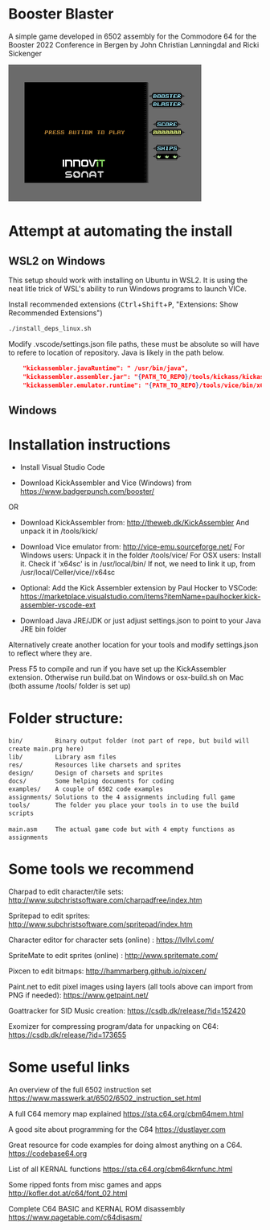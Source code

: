 # Booster Blaster
A simple game developed in 6502 assembly for the Commodore 64 for the Booster 2022 Conference
in Bergen by John Christian Lønningdal and Ricki Sickenger

![Screenshot](./design/screenshot.png)

# Attempt at automating the install

## WSL2 on Windows
This setup should work with installing on Ubuntu in WSL2.
It is using the neat litle trick of WSL's ability to run Windows programs to launch VICe.

Install recommended extensions (<kbd>Ctrl</kbd>+<kbd>Shift</kbd>+<kbd>P</kbd>, "Extensions: Show Recommended Extensions")
```bash
./install_deps_linux.sh
```
Modify .vscode/settings.json file paths, these must be absolute so will have to refere to location of repository.
Java is likely in the path below.

```json
    "kickassembler.javaRuntime": " /usr/bin/java",
    "kickassembler.assembler.jar": "{PATH_TO_REPO}/tools/kickass/kickassembler-5.19.jar",
    "kickassembler.emulator.runtime": "{PATH_TO_REPO}/tools/vice/bin/x64sc.exe",
```
## Windows

# Installation instructions

* Install Visual Studio Code

* Download KickAssembler and Vice (Windows) from https://www.badgerpunch.com/booster/

OR 

* Download KickAssembler from: http://theweb.dk/KickAssembler
   And unpack it in <boosterblaster-folder>/tools/kick/

* Download Vice emulator from: http://vice-emu.sourceforge.net/
   For Windows users: Unpack it in the folder <boosterblaster-folder>/tools/vice/
   For OSX users: Install it. Check if 'x64sc' is in /usr/local/bin/
   If not, we need to link it up, from /usr/local/Celler/vice/<version>/x64sc

* Optional: Add the Kick Assembler extension by Paul Hocker to VSCode:
https://marketplace.visualstudio.com/items?itemName=paulhocker.kick-assembler-vscode-ext


* Download Java JRE/JDK or just adjust settings.json to point to your Java JRE bin folder

Alternatively create another location for your tools and modify settings.json to reflect where they are.

Press F5 to compile and run if you have set up the KickAssembler extension.
Otherwise run build.bat on Windows or osx-build.sh on Mac (both assume /tools/ folder is set up)

# Folder structure:
```
bin/         Binary output folder (not part of repo, but build will create main.prg here)
lib/         Library asm files
res/         Resources like charsets and sprites
design/      Design of charsets and sprites
docs/        Some helping documents for coding
examples/    A couple of 6502 code examples
assignments/ Solutions to the 4 assignments including full game
tools/       The folder you place your tools in to use the build scripts
   
main.asm     The actual game code but with 4 empty functions as assignments
```

# Some tools we recommend

Charpad to edit character/tile sets: http://www.subchristsoftware.com/charpadfree/index.htm

Spritepad to edit sprites: http://www.subchristsoftware.com/spritepad/index.htm

Character editor for character sets (online) : https://lvllvl.com/

SpriteMate to edit sprites (online) : http://www.spritemate.com/

Pixcen to edit bitmaps: http://hammarberg.github.io/pixcen/

Paint.net to edit pixel images using layers (all tools above can import from PNG if needed): https://www.getpaint.net/

Goattracker for SID Music creation: https://csdb.dk/release/?id=152420

Exomizer for compressing program/data for unpacking on C64: https://csdb.dk/release/?id=173655

# Some useful links

An overview of the full 6502 instruction set
https://www.masswerk.at/6502/6502_instruction_set.html

A full C64 memory map explained
https://sta.c64.org/cbm64mem.html

A good site about programming for the C64
https://dustlayer.com

Great resource for code examples for doing almost anything on a C64.
https://codebase64.org

List of all KERNAL functions
https://sta.c64.org/cbm64krnfunc.html

Some ripped fonts from misc games and apps
http://kofler.dot.at/c64/font_02.html

Complete C64 BASIC and KERNAL ROM disassembly
https://www.pagetable.com/c64disasm/
